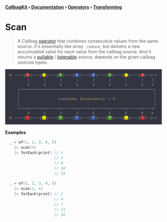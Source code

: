 #### [CallbagKit][Callbag] › [Documentation][Documentation] › [Operators][Operators] › [Transforming][Transforming]
# Scan
> A Callbag [operator][Operators] that combines consecutive values from the same source.
> It's essentially like array `.reduce`, but delivers a new accumulated value for each
> value from the callbag source. And it returns a [pullable][Sources] / [listenable][Sources]
> source, depends on the given callbag sources types.

<img src="./Scan.png">

<!-- ```swift
A: ────(🔴)────(🟡)────(🟢)────(🔵)────(🔵)────(🟢)────(🟡)────(🔴)──|─>
         │       │       │       │       │       │       │       │    │
         ⅴ       ⅴ       ⅴ       ⅴ       ⅴ       ⅴ       ⅴ       ⅴ    ⅴ
    ┌──────────────────────────────────────────────────────────────────┐
    │                                                                  │
    │                   scan(Seed, Accumulator) -> B                   │
    │                                                                  │
    └────┬───────┬───────┬───────┬───────┬───────┬───────┬───────┬────┬┘
         ⅴ       ⅴ       ⅴ       ⅴ       ⅴ       ⅴ       ⅴ       ⅴ    ⅴ
B: ────(🟥)────(🟨)────(🟩)────(🟦)────(🟦)────(🟩)────(🟨)────(🟥)──|─>
``` -->

**Examples**

```swift
  _ = of(1, 2, 3, 4, 5)
    |> scan(+)
    |> forEach(print) // 1
                      // 3
                      // 6
                      // 10
                      // 15  
```

```swift
  _ = of(1, 2, 3, 4, 5)
    |> scan(1, +)
    |> forEach(print) // 2
                      // 4
                      // 7
                      // 11
                      // 16
```

[Callbag]: <../../../README.md> (Callbag)
[Documentation]: <../../README.md> (Documentation)
[Operators]: <../README.md> (Operators)
[Transforming]: <./README.md> (Transforming)

[Sources]: <../../Sources/README.md> (Sources)